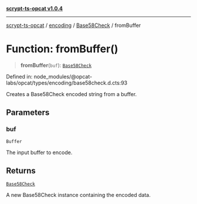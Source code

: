[**scrypt-ts-opcat v1.0.4**](../../../../../README.md)

***

[scrypt-ts-opcat](../../../../../README.md) / [encoding](../../../README.md) / [Base58Check](../README.md) / fromBuffer

# Function: fromBuffer()

> **fromBuffer**(`buf`): [`Base58Check`](../../../classes/Base58Check.md)

Defined in: node\_modules/@opcat-labs/opcat/types/encoding/base58check.d.cts:93

Creates a Base58Check encoded string from a buffer.

## Parameters

### buf

`Buffer`

The input buffer to encode.

## Returns

[`Base58Check`](../../../classes/Base58Check.md)

A new Base58Check instance containing the encoded data.

